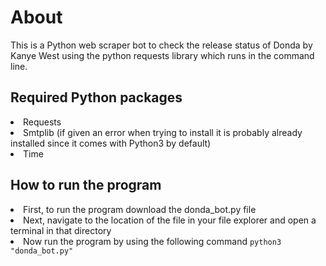 # About
 This is a Python web scraper bot to check the release status of Donda by Kanye West using the python requests library which runs in the command line.
<h2> Required Python packages</h2>
 <li>Requests
 <li>Smtplib (if given an error when trying to install it is probably already installed since it comes with Python3 by default)
 <li>Time
  <h2> How to run the program</h2>
 <li>First, to run the program download the donda_bot.py file
 <li>Next, navigate to the location of the file in your file explorer and open a terminal in that directory
 <li>Now run the program by using the following command <code>python3 "donda_bot.py"
